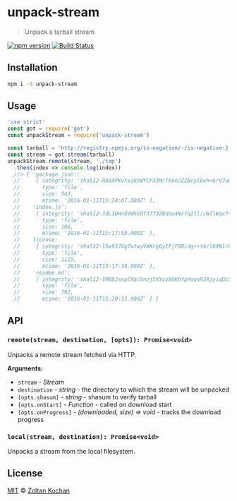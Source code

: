 # unpack-stream

> Unpack a tarball stream

<!--@shields('npm', 'travis')-->
[![npm version](https://img.shields.io/npm/v/unpack-stream.svg)](https://www.npmjs.com/package/unpack-stream) [![Build Status](https://img.shields.io/travis/zkochan/unpack-stream/master.svg)](https://travis-ci.org/zkochan/unpack-stream)
<!--/@-->

## Installation

```sh
npm i -S unpack-stream
```

## Usage

<!--@example('./example.js')-->
```js
'use strict'
const got = require('got')
const unpackStream = require('unpack-stream')

const tarball = 'http://registry.npmjs.org/is-negative/-/is-negative-2.1.0.tgz'
const stream = got.stream(tarball)
unpackStream.remote(stream, './tmp')
  .then(index => console.log(index))
  //> { 'package.json': 
  //     { integrity: 'sha512-RA0APKvtxz85WYCFX3M/TkVeJZZBcylEwh+GrV7uO/NNJO4G3rzgTrpsypp9AU2hM2QBk9SxCHi1Gb9aaWzpYg==',
  //       type: 'file',
  //       size: 543,
  //       mtime: '2016-01-11T15:24:07.000Z' },
  //    'index.js': 
  //     { integrity: 'sha512-3dL1OHn8VWhVDT37f3ZBdou4NrYq2ll//W1lWqx7+4tKBW/WqUx3mDcGyqrBfBeWTIPCd+RiUdF7hp3MQYB9+g==',
  //       type: 'file',
  //       size: 106,
  //       mtime: '2016-01-11T15:17:59.000Z' },
  //    license: 
  //     { integrity: 'sha512-lSw93JVg7wfwyVXKrg6yIFjF9Bidgr+tA/l6XNlrRhjnE6NhwkyPL3xNL47OZScS8qoQkYUwE6slmo7jGesH0Q==',
  //       type: 'file',
  //       size: 1125,
  //       mtime: '2016-01-11T15:17:38.000Z' },
  //    'readme.md': 
  //     { integrity: 'sha512-fM882axp7XaC6nzj5XYuzB0KhYpYwwsR3RjyiqOcIrI6C0b9KxrEEug9VpKTfbSbqTOmZ2KEqZLPKrMXFW1Y+g==',
  //       type: 'file',
  //       size: 792,
  //       mtime: '2016-01-11T15:20:32.000Z' } }
```
<!--/@-->

## API

### `remote(stream, destination, [opts]): Promise<void>`

Unpacks a remote stream fetched via HTTP.

**Arguments:**

- `stream` - _Stream_
- `destination` - _string_ - the directory to which the stream will be unpacked
- `[opts.shasum]` - _string_ - shasum to verify tarball
- `[opts.onStart]` - _Function_ - called on download start
- `[opts.onProgress]` - _(downloaded, size) => void_ - tracks the download progress

### `local(stream, destination): Promise<void>`

Unpacks a stream from the local filesystem.

## License

[MIT](./LICENSE) © [Zoltan Kochan](http://kochan.io)

